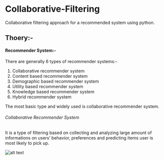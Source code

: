 # Collaborative-Filtering
Collaborative filtering approach for a recommended system using python.

## Thoery:-

#### Recommender System:-

There are generally 6 types of recommender systems:-
  1. Collaborative recommender system
  2. Content based recommender system
  3. Demographic based recommender system
  4. Utility based recommender system
  5. Knowledge based recommender system
  6. Hybrid recommender system

The most basic type and widely used is collaborative recommender system.

###### Collaborative Recommender System

It is a type of filtering based on collecting and analyzing large amount of informations on users’ behavior, preferences and predicting items user is most likely to pick up. 

![alt text](https://kerpanic.files.wordpress.com/2018/03/finalcollaborative-filtering.jpg)




